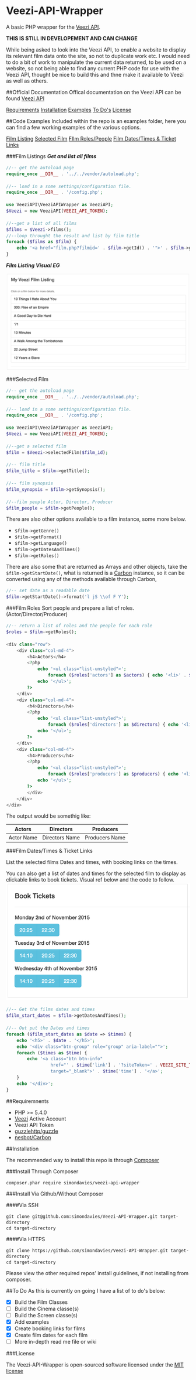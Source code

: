 # Veezi-API-Wrapper
A basic PHP wrapper for the [Veezi API](http://api.us.veezi.com/Help). 

**THIS IS STILL IN DEVELOPEMENT AND CAN CHANGE**

While being asked to look into the Veezi API,  to enable a website to display its relevant film data onto the site, so not to duplicate work etc. I would need to do a bit of work to manipulate the current data returned, to be used on a website, so not being able to find any current PHP code for use with the Veezi API, thought be nice to build this and thne make it available to Veezi as well as others. 

##Official Documentation
Offical documentation on the Veezi API can be found [Veezi API](http://api.us.veezi.com/Help)

[Requirements](https://github.com/simondavies/Veezi-API-Wrapper/tree/develop#requiremnents)
[Installation](https://github.com/simondavies/Veezi-API-Wrapper/tree/develop#installation)
[Examples](https://github.com/simondavies/Veezi-API-Wrapper/tree/develop#code-examples)
[To Do's](https://github.com/simondavies/Veezi-API-Wrapper/tree/develop#to-do)
[License](https://github.com/simondavies/Veezi-API-Wrapper/tree/develop#license)

##Code Examples
Included within the repo is an examples folder, here you can find a few working examples of the various options.

[Film Listing](https://github.com/simondavies/Veezi-API-Wrapper/tree/develop#film-listing)
[Selected Film](https://github.com/simondavies/Veezi-API-Wrapper/tree/develop#selected-film)
[FIlm Roles/People](https://github.com/simondavies/Veezi-API-Wrapper/tree/develop#film-roles)
[Film Dates/Times & Ticket Links](https://github.com/simondavies/Veezi-API-Wrapper/tree/develop#film-dates-times-ticket-links)


###Film Listings
***Get and list all films***

```php
//-- get the autoload page
require_once __DIR__ . '../../vendor/autoload.php';

//-- load in a some settings/configuration file.
require_once __DIR__ . '/config.php';

use VeeziAPI\VeeziAPIWrapper as VeeziAPI;
$Veezi = new VeeziAPI(VEEZI_API_TOKEN);

//--get a list of all films
$films = $Veezi->films();
//--loop throught the result and list by film title
foreach ($films as $film) {
    echo '<a href="film.php?filmid=' . $film->getId() . '">' . $film->getTitle() . '</a>';
}
```
***Film Listing Visual EG***

![Veezi Film Dates/Times listings](/Examples/screenshots/Veezi-screenshot-FilmListings.png)

###Selected Film 

```php
//-- get the autoload page
require_once __DIR__ . '../../vendor/autoload.php';

//-- load in a some settings/configuration file.
require_once __DIR__ . '/config.php';

use VeeziAPI\VeeziAPIWrapper as VeeziAPI;
$Veezi = new VeeziAPI(VEEZI_API_TOKEN);

//--get a selected film
$film = $Veezi->selectedFilm($film_id);

//-- film title
$film_title = $film->getTitle();

//-- film synopsis
$film_synopsis = $film->getSynopsis();

//--film people Actor, Director, Producer
$film_people = $film->getPeople();
```

There are also other options available to a film instance, some more below.
- `$film->getGenre()`
- `$film->getFormat()`
- `$film->getLanguage()`
- `$film->getDatesAndTimes()`
- `$film->getRoles()`

There are also some that are returned as Arrays and other objects, take the `$film->getStartDate()`, what is returned is a [Carbon](https://github.com/briannesbitt/Carbon) instance, so it can be converted using any of the methods available through Carbon,

```php
//-- set date as a readable date
$film->getStartDate()->format('l jS \\of F Y');
```

###Film Roles 
Sort people and prepare a list of roles. (Actor/Director/Producer)

```php
//-- return a list of roles and the people for each role 
$roles = $film->getRoles();

<div class="row">
    <div class="col-md-4">
        <h4>Actors</h4>
        <?php
            echo '<ul class="list-unstyled">';
                foreach ($roles['actors'] as $actors) { echo '<li>' . $actors . '</li>';}
            echo '</ul>';
        ?>
    </div>
    <div class="col-md-4">
        <h4>Directors</h4>
        <?php
            echo '<ul class="list-unstyled">';
                foreach ($roles['directors'] as $directors) { echo '<li>' . $directors . '</li>';}
            echo '</ul>';
        ?>
    </div>
    <div class="col-md-4">
        <h4>Producers</h4>
        <?php
            echo '<ul class="list-unstyled">';
                foreach ($roles['producers'] as $producers) { echo '<li>' . $producers . '</li>';}
            echo '</ul>';
        ?>
        </div>
    </div>
</div>
```

The output would be somethig like:

Actors | Directors | Producers
------------ | ------------- | -------------
Actor Name | Directors Name | Producers Name


###Film Dates/Times & Ticket Links 

List the selected films Dates and times, with booking links on the times.

You can also get a list of dates and times for the selected film to display as clickable links to book tickets.  Visual ref below and the code to follow.
![Veezi Film Dates/Times listings](/Examples/screenshots/Veezi-screenshot-DateAndTimes.png)

```php
//-- Get the films dates and times
$film_start_dates = $film->getDatesAndTimes();

//-- Out put the Dates and times
foreach ($film_start_dates as $date => $times) {
    echo '<h5>' . $date . '</h5>';
    echo '<div class="btn-group" role="group" aria-label="">';
    foreach ($times as $time) {
        echo '<a class="btn btn-info" 
                 href="' . $time['link'] . '?siteToken=' . VEEZI_SITE_TOKEN . '" 
                 target="_blank">' . $time['time'] . '</a>';
    }
    echo '</div>';
}
```

##Requiremnents

- PHP >= 5.4.0 
- [Veezi](http://www.veezi.com/) Active Account
- Veezi API Token
- [guzzlehttp/guzzle](https://github.com/guzzle/guzzle)
- [nesbot/Carbon](https://github.com/briannesbitt/Carbon)


##Installation

The recommended way to install this repo is through [Composer](http://getcomposer.org/)

###Install Through Composer

```
composer.phar require simondavies/veezi-api-wrapper
```

###Install Via Github/Without Composer

####Via SSH
```
git clone git@github.com:simondavies/Veezi-API-Wrapper.git target-directory
cd target-directory
```
####Via HTTPS
```
git clone https://github.com/simondavies/Veezi-API-Wrapper.git target-directory
cd target-directory
```

Please view the other required repos' install guidelines, if not installing from composer.


##To Do
As this is currently on going I have a list of to do's below:

- [x] Build the Film Classes
- [ ] Build the Cinema classe(s)
- [ ] Build the Screen classe(s)
- [x] Add examples 
- [x] Create booking links for films
- [x] Create film dates for each film
- [ ] More in-depth read me file or wiki 

###License

The Veezi-API-Wrapper is open-sourced software licensed under the [MIT license](http://opensource.org/licenses/MIT)

